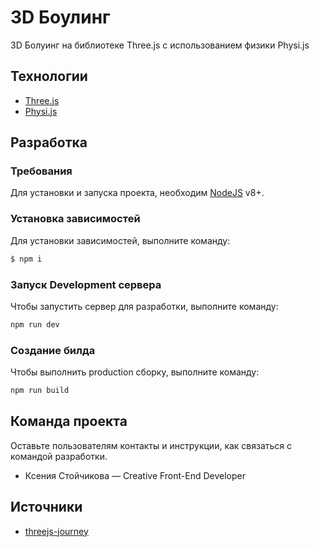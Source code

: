 # 3D Боулинг
3D Болуинг на библиотеке Three.js с использованием физики Physi.js 

## Технологии
- [Three.js](https://threejs.org/)
- [Physi.js](https://www.npmjs.com/package/physijs)


## Разработка

### Требования
Для установки и запуска проекта, необходим [NodeJS](https://nodejs.org/) v8+.

### Установка зависимостей
Для установки зависимостей, выполните команду:
```sh
$ npm i
```

### Запуск Development сервера
Чтобы запустить сервер для разработки, выполните команду:
```sh
npm run dev
```

### Создание билда
Чтобы выполнить production сборку, выполните команду: 
```sh
npm run build
```

## Команда проекта
Оставьте пользователям контакты и инструкции, как связаться с командой разработки.

- Ксения Стойчикова — Creative Front-End Developer

## Источники
- [threejs-journey](https://threejs-journey.com/)